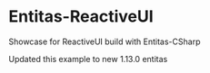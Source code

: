 # Entitas-ReactiveUI
Showcase for ReactiveUI build with Entitas-CSharp

Updated this example to new 1.13.0 entitas
